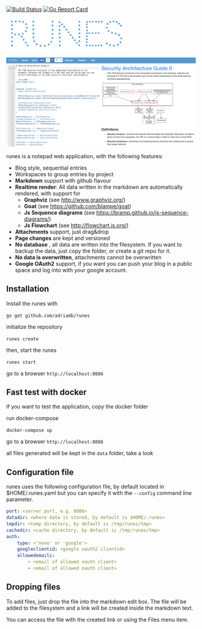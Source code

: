 [![Build Status](https://travis-ci.org/adriamb/runes.svg?branch=master)](https://travis-ci.org/adriamb/runes) [![Go Report Card](https://goreportcard.com/badge/github.com/adriamb/runes)](https://goreportcard.com/report/github.com/adriamb/runes)

[![](README.md.files/runes.png)]()

[![](README.md.files/screenshot.png)]()

runes is a notepad web application, with the following features:

- Blog style, sequential entries
- Workspaces to group entries by project
- **Markdown** support with github flavour
- **Realtime render**: All data written in the markdown are automatically rendered, with support for
  - **Graphviz** (see http://www.graphviz.org/)
  - **Goat**  (see https://github.com/blampe/goat)
  - **Js Sequence diagrams** (see https://bramp.github.io/js-sequence-diagrams/)
  - **Js Flowchart** (see http://flowchart.js.org/)
- **Attachments** support, just drag&drop
- **Page changes** are kept and versioned
- **No database** , all data are written into the filesystem. If you want to backup the data, just copy the folder, or create a git repo for it.
- **No data is overwritten**, attachments cannot be overwritten
- **Google OAuth2** support, if you want you can push your blog in a public space and log into with your google account.

## Installation

Install the runes with

`go get github.com/adriamb/runes`

initialize the repository

`runes create`

then, start the runes 

`runes start`

go to a browser `http://localhost:8086`

## Fast test with docker

If you want to test the application, copy the docker
folder 

run docker-compose

`docker-compose up`

go to a browser `http://localhost:8086`

all files generated will be kept in the `data` folder, take a look

## Configuration file

runes uses the following configuration file, by default located in $HOME/.runes.yaml but you can specify it with the `--config` command line parameter.

```yaml
port: <server port, e.g. 8086>
datadir: <where data is stored, by default is $HOME/.runes>
tmpdir: <temp directory, by default is /tmp/runes/tmp>
cachedir: <cache directory, by default is /tmp/runes/tmp>
auth:
    type: <'none' or 'google'>
    googleclientid: <google oauth2 clientid>
    allowedemails:
        - <email of allowed oauth client>
        - <email of allowed oauth client>
```

## Dropping files

To add files, just drop the file into the markdown edit box. The file will be added to the
filesystem and a link will be created inside the markdown text.

You can access the file with the created link or using the Files menu item.



